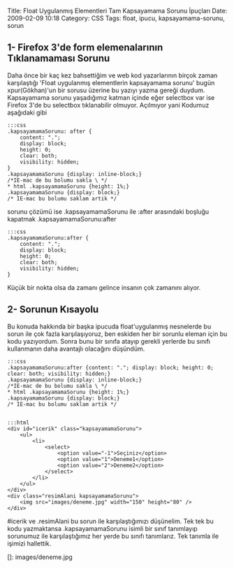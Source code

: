 Title: Float Uygulanmış Elementleri Tam Kapsayamama Sorunu İpuçları
Date: 2009-02-09 10:18
Category: CSS
Tags: float, ipucu, kapsayamama-sorunu, sorun

## 1- Firefox 3'de form elemenalarının Tıklanamaması Sorunu

Daha önce bir kaç kez bahsettiğim ve web kod yazarlarının birçok zaman
karşılaştığı 'Float uygulanmış elementlerin kapsayamama sorunu' bugün
xpur(Gökhan)'un bir sorusu üzerine bu yazıyı yazma gereği duydum.
Kapsayamama sorunu yaşadığımız katman içinde eğer selectbox var ise
Firefox 3'de bu selectbox tıklanabilir olmuyor. Açılmıyor yani Kodumuz
aşağıdaki gibi 	

	:::css
	.kapsayamamaSorunu: after {
	    content: ".";
	    display: block;
	    height: 0;
	    clear: both;
	    visibility: hidden;
	}
	.kapsayamamaSorunu {display: inline-block;}
	/*IE-mac de bu bolumu sakla \ */
	* html .kapsayamamaSorunu {height: 1%;}
	.kapsayamamaSorunu {display: block;}
	/* IE-mac bu bolumu saklam artik */

sorunu çözümü ise .kapsayamamaSorunu ile :after arasındaki boşluğu kapatmak .kapsayamamaSorunu:after 	

	:::css
	.kapsayamamaSorunu:after {
	    content: ".";
	    display: block;
	    height: 0;
	    clear: both;
	    visibility: hidden;
	}

Küçük bir nokta olsa da zamanı gelince insanın çok zamanını alıyor.

## 2- Sorunun Kısayolu

Bu konuda hakkında bir başka ipucuda float'uygulanmış nesnelerde bu
sorun ile çok fazla karşılaşıyoruz, ben eskiden her bir sorunlu eleman
için bu kodu yazıyordum. Sonra bunu bir sınıfa atayıp gerekli yerlerde
bu sınıfı kullanmanın daha avantajlı olacağını düşündüm. 	

	:::css
	.kapsayamamaSorunu:after {content: "."; display: block; height: 0; clear: both; visibility: hidden;}
	.kapsayamamaSorunu {display: inline-block;}
	/*IE-mac de bu bolumu sakla \ */
	* html .kapsayamamaSorunu {height: 1%;}
	.kapsayamamaSorunu {display: block;}
	/* IE-mac bu bolumu saklam artik */  	
	

	:::html
	<div id="icerik" class="kapsayamamaSorunu">
	    <ul>
	        <li>      
	            <select>
	                <option value="-1">Seçiniz</option>
	                <option value="1">Deneme1</option>
	                <option value="2">Deneme2</option>
	            </select>
	        </li>
	    </ul>
	</div>
	<div class="resimAlani kapsayamamaSorunu">
		<img src="images/deneme.jpg" width="150" height="80" />
	</div>
	
\#icerik ve .resimAlani bu sorun ile karşılaştığımızı
düşünelim. Tek tek bu kodu yazmaktansa .kapsayamamaSorunu isimli bir
sınıf tanımlayıp sorunumuz ile karşılaştığımız her yerde bu sınıfı
tanımlarız. Tek tanımla ile işimizi hallettik.

  []: images/deneme.jpg
